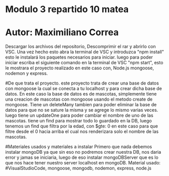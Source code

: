 # Modulo 3 repartido 10 matea
 
# Autor: Maximiliano Correa 

Descargar los archivos del repositorio, Descomprimir el rar y abrirlo con VSC. Una vez hecho esto abra la 
terminal de VSC y introduzca "npm install" esto le instalará los paquetes necesarios para iniciar.
luego para poder iniciar escriba el siguiente comando en la terminal de VSC "npm start", esto le mostrara
el proyecto realizado en este caso con, Node.js mongoose, nodemon y express.

#De que trata el proyecto.
este proyecto trata de crear una base de datos con mongoose la cual se conecta a tu localhost y para crear 
dicha base de datos. En este caso la base de datos es de mascotas, simplemente tiene una creacion de mascotas 
con mongoose usando el metodo create de mongoose. Tiene un deleteMany tambien para poder eliminar 
la base de datos para que no se sature la misma y se agrege lo mismo varias veces.
luego tiene un updateOne para poder cambiar el nombre de uno de las mascotas. 
tiene un find para mostrar todo lo guardado en la DB, luego tenemos un find que filtra por la edad, 
con $gte: 0 en este caso para que filtre desde el 0 hacia arriba el cual nos renderizara solo el nombre de las mascotas.


#Materiales usados y materiales a instalar
Primero que nada debemos instalar mongoDB ya que sin eso no podremos crear nuestra DB, nos daria error y jamas se iniciaria,
luego de eso instalar mongoDBServer que es lo que nos hace tener nuestro server localhost en mongoDB.
Material usado: #VisualStudioCode, mongoose, mongodb, nodemon, express, node.js


